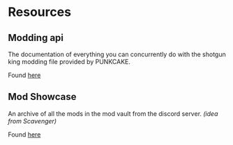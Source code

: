 # Resources

## Modding api 

The documentation of everything you can concurrently do with the shotgun king modding file provided by PUNKCAKE.

Found [here](https://microbullet.github.io/documentation)

## Mod Showcase

An archive of all the mods in the mod vault from the discord server. *(idea from Scavenger)*

Found [here]()
